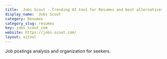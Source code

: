 ```yaml
---
title:  Jobs Scout - Trending AI tool for Resumes and best alternatives
display_name:  Jobs Scout
category: Resumes
category_slug: resumes
key: jobs_scout_com
website: https://jobs-scout.com/
layout: aitool
---
```


Job postings analysis and organization for seekers.
